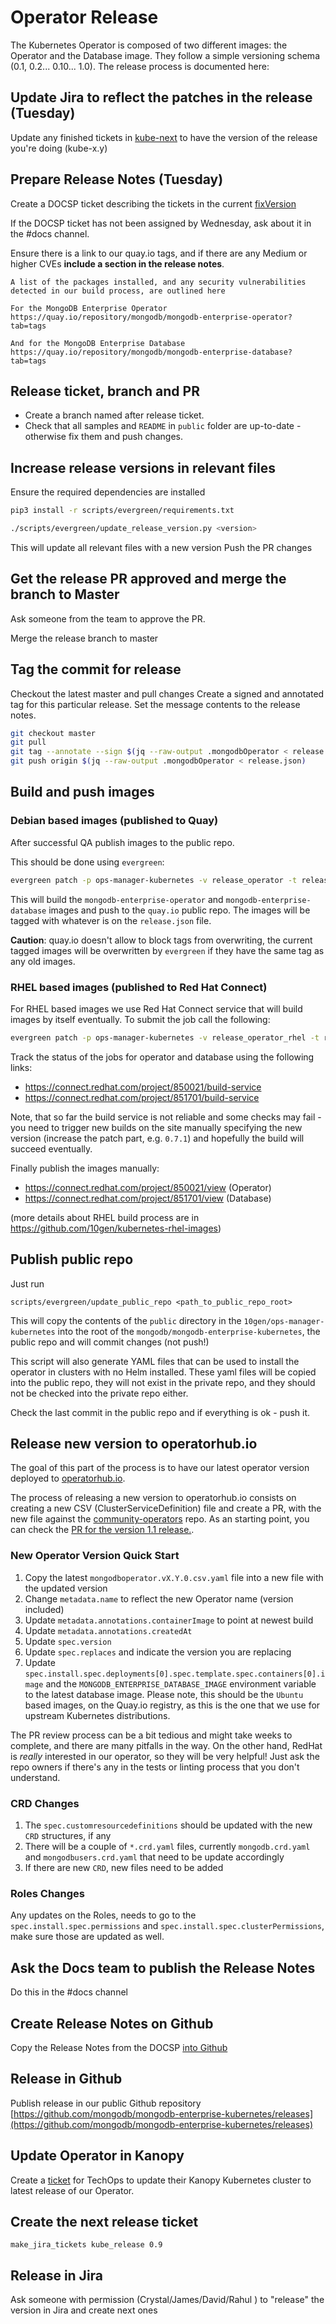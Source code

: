 # Operator Release

The Kubernetes Operator is composed of two different images: the Operator and
the Database image. They follow a simple versioning schema (0.1, 0.2... 0.10...
1.0). The release process is documented here:

## Update Jira to reflect the patches in the release (Tuesday)

Update any finished tickets in [kube-next](https://jira.mongodb.org/issues/?jql=project%20%3D%20CLOUDP%20AND%20component%20%3D%20Kubernetes%20AND%20status%20in%20(Resolved%2C%20Closed)%20and%20fixVersion%3D%20kube-next%20) to have the version of the release you're doing (kube-x.y)

## Prepare Release Notes (Tuesday)

Create a DOCSP ticket describing the tickets in the current [fixVersion](https://jira.mongodb.org/issues/?jql=project%20%3D%20CLOUDP%20AND%20component%20%3D%20Kubernetes%20AND%20status%20in%20(Resolved%2C%20Closed)%20and%20fixVersion%3D%20kube-next%20)

If the DOCSP ticket has not been assigned by Wednesday, ask about it in the #docs channel.

Ensure there is a link to our quay.io tags, and if there are any Medium or higher CVEs **include a section in the release notes**.

```
A list of the packages installed, and any security vulnerabilities detected in our build process, are outlined here

For the MongoDB Enterprise Operator
https://quay.io/repository/mongodb/mongodb-enterprise-operator?tab=tags

And for the MongoDB Enterprise Database
https://quay.io/repository/mongodb/mongodb-enterprise-database?tab=tags
```


## Release ticket, branch and PR

* Create a branch named after release ticket.
* Check that all samples and `README` in `public` folder are up-to-date -
  otherwise fix them and push changes.

## Increase release versions in relevant files

Ensure the required dependencies are installed
```bash
pip3 install -r scripts/evergreen/requirements.txt
```

```bash
./scripts/evergreen/update_release_version.py <version>
```
This will update all relevant files with a new version
Push the PR changes

## Get the release PR approved and merge the branch to Master

Ask someone from the team to approve the PR.

Merge the release branch to master

## Tag the commit for release

Checkout the latest master and pull changes
Create a signed and annotated tag for this particular release. Set the message contents to the release notes.

```bash
git checkout master
git pull
git tag --annotate --sign $(jq --raw-output .mongodbOperator < release.json)
git push origin $(jq --raw-output .mongodbOperator < release.json)
```

## Build and push images

### Debian based images (published to Quay)

After successful QA publish images to the public repo.

This should be done using `evergreen`:

```bash
evergreen patch -p ops-manager-kubernetes -v release_operator -t release_operator -f
```

This will build the `mongodb-enterprise-operator` and
`mongodb-enterprise-database` images and push to the `quay.io` public
repo. The images will be tagged with whatever is on the `release.json` file.

**Caution**: quay.io doesn't allow to block tags from overwriting, the current tagged images will be overwritten by
`evergreen` if they have the same tag as any old images.

### RHEL based images (published to Red Hat Connect)

For RHEL based images we use Red Hat Connect service that will build images by itself eventually.
To submit the job call the following:

```bash
evergreen patch -p ops-manager-kubernetes -v release_operator_rhel -t release_operator_rhel_connect -f
```

Track the status of the jobs for operator and database using the following links:

* https://connect.redhat.com/project/850021/build-service
* https://connect.redhat.com/project/851701/build-service

Note, that so far the build service is not reliable and some checks may fail - you need to trigger new builds on the
site manually specifying the new version (increase the patch part, e.g. `0.7.1`) and hopefully the build will succeed
eventually.

Finally publish the images manually:
* https://connect.redhat.com/project/850021/view (Operator)
* https://connect.redhat.com/project/851701/view (Database)

(more details about RHEL build process are in https://github.com/10gen/kubernetes-rhel-images)

## Publish public repo

Just run

    scripts/evergreen/update_public_repo <path_to_public_repo_root>

This will copy the contents of the `public` directory in the `10gen/ops-manager-kubernetes` into
the root of the `mongodb/mongodb-enterprise-kubernetes`, the public repo and will commit changes (not push!)

This script will also generate YAML files that can be used to install
the operator in clusters with no Helm installed. These yaml files will
be copied into the public repo, they will not exist in the private
repo, and they should not be checked into the private repo either.

Check the last commit in the public repo and if everything is ok - push it.

## Release new version to operatorhub.io

The goal of this part of the process is to have our latest operator
version deployed to
[operatorhub.io](https://operatorhub.io/operator/mongodb-enterprise).

The process of releasing a new version to operatorhub.io consists on
creating a new CSV (ClusterServiceDefinition) file and create a PR,
with the new file against the
[community-operators](https://github.com/operator-framework/community-operators)
repo. As an starting point, you can check the [PR for the version 1.1
release.](https://github.com/operator-framework/community-operators/pull/540).

### New Operator Version Quick Start

1. Copy the latest `mongodboperator.vX.Y.0.csv.yaml` file into a new file with the updated version
2. Change `metadata.name` to reflect the new Operator name (version included)
3. Update `metadata.annotations.containerImage` to point at newest build
4. Update `metadata.annotations.createdAt`
5. Update `spec.version`
6. Update `spec.replaces` and indicate the version you are replacing
7. Update `spec.install.spec.deployments[0].spec.template.spec.containers[0].image` and the `MONGODB_ENTERPRISE_DATABASE_IMAGE` environment variable to the latest database image. Please note, this should be the `Ubuntu` based images, on the Quay.io registry, as this is the one that we use for upstream Kubernetes distributions.

The PR review process can be a bit tedious and might take weeks to
complete, and there are many pitfalls in the way. On the other hand,
RedHat is *really* interested in our operator, so they will be very
helpful!  Just ask the repo owners if there's any in the tests or
linting process that you don't understand.

### CRD Changes

1. The `spec.customresourcedefinitions` should be updated with the new `CRD` structures, if any
2. There will be a couple of `*.crd.yaml` files, currently `mongodb.crd.yaml` and `mongodbusers.crd.yaml` that need to be update accordingly
3. If there are new `CRD`, new files need to be added

### Roles Changes

Any updates on the Roles, needs to go to the
`spec.install.spec.permissions` and
`spec.install.spec.clusterPermissions`, make sure those are updated as
well.

## Ask the Docs team to publish the Release Notes
Do this in the #docs channel

## Create Release Notes on Github
Copy the Release Notes from the DOCSP [into Github](https://github.com/mongodb/mongodb-enterprise-kubernetes/releases/new)

## Release in Github

Publish release in our public Github repository
[https://github.com/mongodb/mongodb-enterprise-kubernetes/releases](https://github.com/mongodb/mongodb-enterprise-kubernetes/releases)

## Update Operator in Kanopy

Create a
[ticket](https://jira.mongodb.org/projects/TECHOPS/welcome-guide) for
TechOps to update their Kanopy Kubernetes cluster to latest release of
our Operator.

## Create the next release ticket

    make_jira_tickets kube_release 0.9

## Release in Jira

Ask someone with permission (Crystal/James/David/Rahul ) to "release" the version in Jira and create next ones
